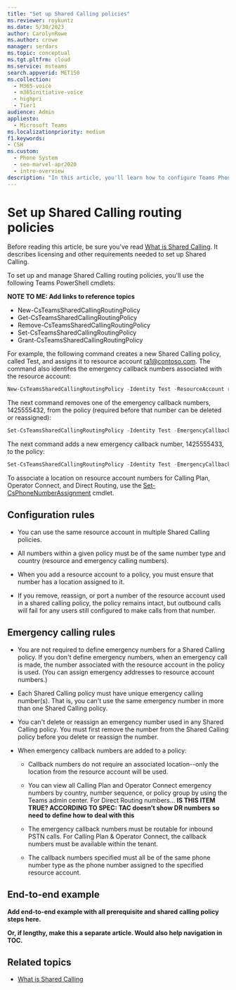 ```yaml
---
title: "Set up Shared Calling policies"
ms.reviewer: roykuntz
ms.date: 5/30/2023
author: CarolynRowe
ms.author: crowe
manager: serdars
ms.topic: conceptual
ms.tgt.pltfrm: cloud
ms.service: msteams
search.appverid: MET150
ms.collection: 
  - M365-voice
  - m365initiative-voice
  - highpri
  - Tier1
audience: Admin
appliesto: 
  - Microsoft Teams
ms.localizationpriority: medium
f1.keywords:
- CSH
ms.custom: 
  - Phone System
  - seo-marvel-apr2020
  - intro-overview
description: "In this article, you'll learn how to configure Teams Phone Shared Calling policies."
---
```


# Set up Shared Calling routing policies

Before reading this article, be sure you've read [What is Shared Calling](what-is-shared-calling.md). It describes licensing and other requirements needed to set up Shared Calling.

To set up and manage Shared Calling routing policies, you'll use the following Teams PowerShell cmdlets: 

**NOTE TO ME:  Add links to reference topics**
- New-CsTeamsSharedCallingRoutingPolicy
- Get-CsTeamsSharedCallingRoutingPolicy
- Remove-CsTeamsSharedCallingRoutingPolicy 
- Set-CsTeamsSharedCallingRoutingPolicy 
- Grant-CsTeamsSharedCallingRoutingPolicy

For example, the following command creates a new Shared Calling policy, called Test, and assigns it to resource account ra1@contoso.com. The command also identifes the emergency callback numbers associated with the resource account: 

```powershell
New-CsTeamsSharedCallingRoutingPolicy -Identity Test -ResourceAccount ra1@contoso.com -EmergencyCallbackNumbers {@add='+12065556677','+14255556677','+1425555432'} 
```

The next command removes one of the emergency callback numbers, 1425555432, from the policy (required before that number can be deleted or reassigned):

```powershell
Set-CsTeamsSharedCallingRoutingPolicy -Identity Test -EmergencyCallbackNumbers {@remove='+1425555432'} 
```

The next command adds a new emergency callback number, 1425555433, to the policy:

```powershell
Set-CsTeamsSharedCallingRoutingPolicy -Identity Test -EmergencyCallbackNumbers {@add='+1425555433'} 
```

To associate a location on resource account numbers for Calling Plan, Operator Connect, and Direct Routing, use the [Set-CsPhoneNumberAssignment](/powershell/module/teams/set-csphonenumberassignment) cmdlet.

## Configuration rules

- You can use the same resource account in multiple Shared Calling policies.

- All numbers within a given policy must be of the same number type and country (resource and emergency calling numbers). 

- When you add a resource account to a policy, you must ensure that number has a location assigned to it.

- If you remove, reassign, or port a number of the resource account used in a shared calling policy, the policy remains intact, but outbound calls will fail for any users still configured to make calls from that number.

## Emergency calling rules

- You are not required to define emergency numbers for a Shared Calling policy. If you don't define emergency numbers, when an emergency call is made, the number associated with the resource account in the policy is used. (You can assign emergency addresses to resource account numbers.)

- Each Shared Calling policy must have unique emergency calling number(s). That is, you can't use the same emergency number in more than one Shared Calling policy. 

- You can't delete or reassign an emergency number used in any Shared Calling policy. You must first remove the number from the Shared Calling policy before you delete or reassign the number. 

- When emergency callback numbers are added to a policy: 

  - Callback numbers do not require an associated location--only the location from the resource account will be used.

  - You can view all Calling Plan and Operator Connect emergency numbers by country, number sequence, or policy group by using the Teams admin center.  For Direct Routing numbers...  **IS THIS ITEM TRUE?  ACCORDING TO SPEC:  TAC doesn’t show DR numbers so need to define how to deal with this**

  - The emergency callback numbers must be routable for inbound PSTN calls. For Calling Plan & Operator Connect, the callback numbers must be available within the tenant.

  - The callback numbers specified must all be of the same phone number type as the phone number assigned to the specified resource account.

## End-to-end example

**Add end-to-end example with all prerequisite and shared calling policy steps here.**

**Or, if lengthy, make this a separate article. Would also help navigation in TOC.**

## Related topics

- [What is Shared Calling](what-is-shared-calling.md)

